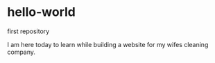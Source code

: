 # hello-world
first repository

I am here today to learn while building a website for my wifes cleaning company.
